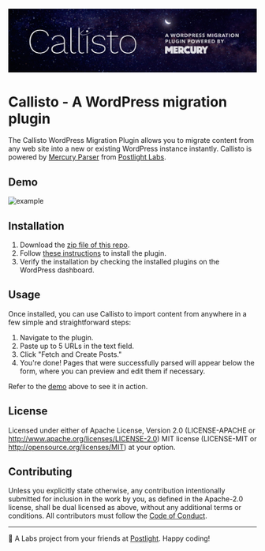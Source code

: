 ![callisto](/assets/callisto.jpg)

# Callisto - A WordPress migration plugin
The Callisto WordPress Migration Plugin allows you to migrate content from any
web site into a new or existing WordPress instance instantly. Callisto is
powered by [Mercury Parser](https://github.com/postlight/mercury-parser)
from [Postlight Labs](https://postlight.com/labs).

## Demo
![example](/assets/demo.gif)

## Installation
1. Download the [zip file of this
   repo](https://github.com/postlight/wp-callisto-migrator/archive/master.zip).
1. Follow [these
   instructions](https://wordpress.org/support/article/managing-plugins/#installing-plugins)
   to install the plugin.
1. Verify the installation by checking the installed plugins on the WordPress
   dashboard.

## Usage
Once installed, you can use Callisto to import content from anywhere in a few
simple and straightforward steps:

  1. Navigate to the plugin.
  1. Paste up to 5 URLs in the text field.
  1. Click "Fetch and Create Posts."
  1. You're done! Pages that were successfully parsed will appear below the
     form, where you can preview and edit them if necessary.

Refer to the [demo](#demo) above to see it in action.

## License

Licensed under either of
Apache License, Version 2.0 (LICENSE-APACHE or http://www.apache.org/licenses/LICENSE-2.0)
MIT license (LICENSE-MIT or http://opensource.org/licenses/MIT)
at your option.

## Contributing

Unless you explicitly state otherwise, any contribution intentionally submitted
for inclusion in the work by you, as defined in the Apache-2.0 license, shall
be dual licensed as above, without any additional terms or conditions. All
contributors must follow the [Code of Conduct](/CODE_OF_CONDUCT.md).

---

🔬 A Labs project from your friends at [Postlight](https://postlight.com/).
Happy coding!
